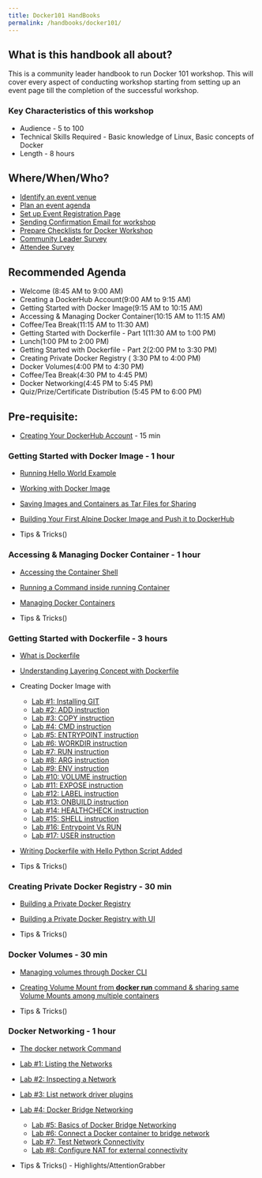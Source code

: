 ```yaml
---
title: Docker101 HandBooks
permalink: /handbooks/docker101/
---
```


## What is this handbook all about?

This is a community leader handbook to run Docker 101 workshop. This will cover every aspect of conducting workshop starting from setting up an event page till the completion of the successful workshop. 

### Key Characteristics of this workshop

- Audience - 5 to 100
- Technical Skills Required - Basic knowledge of Linux, Basic concepts of Docker
- Length - 8 hours


## Where/When/Who?

- [Identify an event venue](/housekeeping/venue/README.md)
- [Plan an event agenda](/housekeeping/plan-an-event-agenda/README.md)
- [Set up Event Registration Page](/housekeeping/event/README.md)
- [Sending Confirmation Email for workshop](/housekeeping/email/README.md)
- [Prepare Checklists for Docker Workshop](/housekeeping/checklist/README.md)
- [Community Leader Survey](/housekeeping/clsurvey/README.md)
- [Attendee Survey](/housekeeping/attendeesurvey/README.md)


## Recommended Agenda

- Welcome (8:45 AM to 9:00 AM)
- Creating a DockerHub Account(9:00 AM to 9:15 AM)
- Getting Started with Docker Image(9:15 AM to 10:15 AM)
- Accessing & Managing Docker Container(10:15 AM to 11:15 AM)
- Coffee/Tea Break(11:15 AM to 11:30 AM)
- Getting Started with Dockerfile - Part 1(11:30 AM to 1:00 PM) 
- Lunch(1:00 PM to 2:00 PM)
- Getting Started with Dockerfile - Part 2(2:00 PM to 3:30 PM)
- Creating Private Docker Registry ( 3:30 PM to 4:00 PM)
- Docker Volumes(4:00 PM to 4:30 PM)
- Coffee/Tea Break(4:30 PM to 4:45 PM)
- Docker Networking(4:45 PM to 5:45 PM)
- Quiz/Prize/Certificate Distribution (5:45 PM to 6:00 PM)

## Pre-requisite:

- [Creating Your DockerHub Account](dockerhub/dockerhub.md) - 15 min

### Getting Started with Docker Image - 1 hour


- [Running Hello World Example](/helloworld/README.md)  
- [Working with Docker Image](/beginners/workingwithdockerimage/workingwithdockerimage.md) 
- [Saving Images and Containers as Tar Files for Sharing](/beginners/saving-images-as-tar/README.md)
- [Building Your First Alpine Docker Image and Push it to DockerHub](/building/building-your-first-alpine-container.md)

- Tips & Tricks()



###  Accessing & Managing Docker Container - 1 hour

- [Accessing the Container Shell](/beginners/accessing-the-container/README.md)<br>
- [Running a Command inside running Container](/beginners/running-command-inside-running-container/README.md)<br>
- [Managing Docker Containers](/beginners/managing-containers/README.md)<br>

- Tips & Tricks()


### Getting Started with Dockerfile - 3 hours

- [What is Dockerfile](/beginners/dockerfile/Writing-dockerfile.html#what-is-a-dockerfile)<br>
- [Understanding Layering Concept with Dockerfile](/beginners/dockerfile/Layering-Dockerfile.html)
- Creating Docker Image with
   - [Lab #1: Installing GIT](/beginners/dockerfile/lab1_dockerfile_git.html)<br>
   - [Lab #2: ADD instruction](/beginners/dockerfile/Lab-2-Create-an-image-with-ADD-instruction.html)<br>
   - [Lab #3: COPY instruction](/beginners/dockerfile/lab4_dockerfile_copy.html)<br>
   - [Lab #4: CMD instruction](/beginners/dockerfile/lab4_cmd.html)<br>
   - [Lab #5: ENTRYPOINT instruction](/beginners/dockerfile/Dockerfile-ENTRYPOINT.html)<br>
   - [Lab #6: WORKDIR instruction](/beginners/dockerfile/WORKDIR_instruction.html)<br>
   - [Lab #7: RUN instruction](/beginners/dockerfile/Lab-7-Create-an-image-with-EXPOSE-instruction.html)<br>
   - [Lab #8: ARG instruction](/beginners/dockerfile/arg.html)<br>
   - [Lab #9: ENV instruction](/beginners/dockerfile/Lab_%239:ENV_instruction.html)<br>
   - [Lab #10: VOLUME instruction](/beginners/dockerfile/Lab%2310:VOLUME_instruction.html)<br>
   - [Lab #11: EXPOSE instruction](/beginners/dockerfile/Lab%2311:EXPOSE_instruction.html)<br>
   - [Lab #12: LABEL instruction](https://dockerlabs.collabnix.com/beginners/dockerfile/Label_instruction.html)<br>
   - [Lab #13: ONBUILD instruction](https://dockerlabs.collabnix.com/beginners/dockerfile/onbuild.html)<br>
   - [Lab #14: HEALTHCHECK instruction](https://dockerlabs.collabnix.com/beginners/dockerfile/healthcheck.html)<br>
   - [Lab #15: SHELL instruction](https://dockerlabs.collabnix.com/beginners/dockerfile/Lab-14-Create-an-image-with-SHELL-instruction.html)<br>
   - [Lab #16: Entrypoint Vs RUN](https://dockerlabs.collabnix.com/beginners/dockerfile/entrypoint-vs-run.html)<br>
   - [Lab #17: USER instruction](https://dockerlabs.collabnix.com/beginners/dockerfile/user.html)
- [Writing Dockerfile with Hello Python Script Added](https://dockerlabs.collabnix.com/beginners/dockerfile/lab_dockerfile_python.html)<br>

- Tips & Tricks()

### Creating Private Docker Registry - 30 min

- [Building a Private Docker Registry](https://dockerlabs.collabnix.com/beginners/build-private-docker-registry.html)
- [Building a Private Docker Registry with UI](https://dockerlabs.collabnix.com/beginners/portus/)

- Tips & Tricks()

### Docker Volumes - 30 min

- [Managing volumes through Docker CLI](https://collabnix.github.io/dockerlabs/beginners/volume/managing-volumes-via-docker-cli.html)<br>
- [Creating Volume Mount from **docker run** command & sharing same Volume Mounts among multiple containers](https://collabnix.github.io/dockerlabs/beginners/volume/creating-volume-mount-from-dockercli.html)<br>

- Tips & Tricks()

### Docker Networking - 1 hour

 - [The docker network Command](http://dockerlabs.collabnix.com/beginners/using-docker-network.html)<br>
 - [Lab #1: Listing the Networks](http://dockerlabs.collabnix.com/networking/A1-network-basics.html#step-2-list-networks)
 - [Lab #2: Inspecting a Network](http://dockerlabs.collabnix.com/networking/A1-network-basics.html#step-3-inspect-a-network)
 - [Lab #3: List network driver plugins](http://dockerlabs.collabnix.com/networking/A1-network-basics.html#step-4-list-network-driver-plugins)
 - [Lab #4: Docker Bridge Networking](http://dockerlabs.collabnix.com/networking/A2-bridge-networking.html)
   - [Lab #5: Basics of Docker Bridge Networking](http://dockerlabs.collabnix.com/networking/A2-bridge-networking.html#step-1-the-default-bridge-network)
   - [Lab #6: Connect a Docker container to bridge network](http://dockerlabs.collabnix.com/networking/A2-bridge-networking.html#step-2-connect-a-container)
   - [Lab #7: Test Network Connectivity](http://dockerlabs.collabnix.com/networking/A2-bridge-networking.html#step-3-test-network-connectivity)
   - [Lab #8: Configure NAT for external connectivity](http://dockerlabs.collabnix.com/networking/A2-bridge-networking.html#step-4-configure-nat-for-external-connectivity)
 
 - Tips & Tricks() - Highlights/AttentionGrabber


